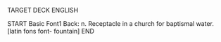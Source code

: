 TARGET DECK
ENGLISH

START
Basic
Font1
Back: n. Receptacle in a church for baptismal water. [latin fons font- fountain]
END
